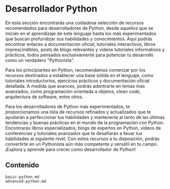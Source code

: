 # Desarrollador Python

En esta sección encontrarás una cuidadosa selección de recursos recomendados
para desarrolladores de Python, desde aquellos que se inician en el aprendizaje
de este lenguaje hasta los más experimentados que buscan profundizar sus
habilidades y conocimientos. Aquí podrás encontrar enlaces a documentación
oficial, tutoriales interactivos, libros imprescindibles, posts de blogs
relevantes y videos tutoriales informativos y prácticos, todos pensados
exclusivamente para potenciar tu desarrollo como un verdadero "Pythonista".

Para los principiantes en Python, recomendamos comenzar por los recursos
destinados a establecer una base sólida en el lenguaje, como tutoriales
introductorios, ejercicios prácticos y documentación oficial detallada. A medida
que avances, podrás adentrarte en temas más avanzados, como programación
orientada a objetos, clean code, arquitectura de software, entre otros.

Para los desarrolladores de Python más experimentados, te proporcionamos una
lista de recursos refinados y actualizados que te ayudarán a perfeccionar tus
habilidades y mantenerte al tanto de las últimas tendencias y buenas prácticas
en el mundo de la programación con Python. Encontrarás libros especializados,
blogs de expertos en Python, videos de conferencias y tutoriales avanzados que
te desafiarán a llevar tus habilidades al siguiente nivel. Con estos recursos a
tu disposición, podrás convertirte en un Pythonista aún más competente y
versátil en tu campo. ¡Explora y aprende para crecer como desarrollador de
Python!

## Contenido

```{toctree}
basic-python.md
advanced-python.md
```

